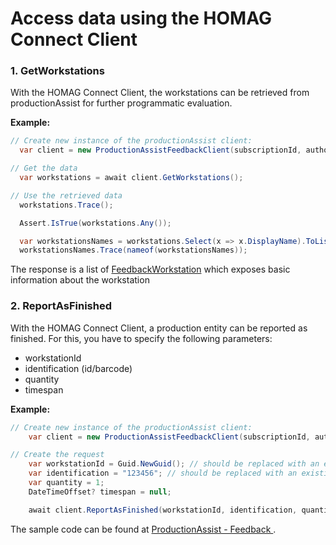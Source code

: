 # Access data using the HOMAG Connect Client

### 1. GetWorkstations
With the HOMAG Connect Client, the workstations can be retrieved from productionAssist for further programmatic evaluation.

<strong>Example:</strong>

```c#
// Create new instance of the productionAssist client:
  var client = new ProductionAssistFeedbackClient(subscriptionId, authorizationKey);

// Get the data
  var workstations = await client.GetWorkstations();

// Use the retrieved data
  workstations.Trace();

  Assert.IsTrue(workstations.Any());

  var workstationsNames = workstations.Select(x => x.DisplayName).ToList();
  workstationsNames.Trace(nameof(workstationsNames));
``` 

The response is a list of [FeedbackWorkstation](../../Contracts/Feedback/FeedbackWorkstation.cs) which exposes basic information about the workstation


### 2. ReportAsFinished
With the HOMAG Connect Client, a production entity can be reported as finished. For this, you have to specify the following parameters:
- workstationId
-  identification (id/barcode)
-  quantity
- timespan

<strong>Example:</strong>

```c#
// Create new instance of the productionAssist client:
    var client = new ProductionAssistFeedbackClient(subscriptionId, authorizationKey);

// Create the request
    var workstationId = Guid.NewGuid(); // should be replaced with an existing workstationId
    var identification = "123456"; // should be replaced with an existing id/barcode
    var quantity = 1;
    DateTimeOffset? timespan = null;

    await client.ReportAsFinished(workstationId, identification, quantity, timespan);
```

The sample code can be found at [ProductionAssist - Feedback ](ProductionAssistFeedbackSamples.cs).
